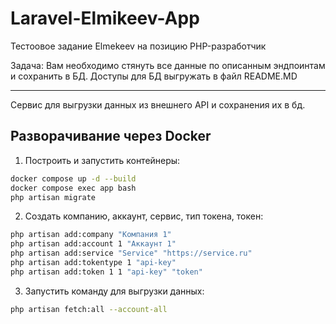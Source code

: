 # Laravel-Elmikeev-App

Тестоовое задание Elmekeev на позицию PHP-разработчик

Задача: Вам необходимо стянуть все данные по описанным эндпоинтам и сохранить в БД.
Доступы для БД выгружать в файл README.MD

---

Сервис для выгрузки данных из внешнего API и сохранения их в бд.

## Разворачивание через Docker

1. Построить и запустить контейнеры:

```bash
docker compose up -d --build
docker compose exec app bash
php artisan migrate
```

2. Создать компанию, аккаунт, сервис, тип токена, токен:

```bash
php artisan add:company "Компания 1"
php artisan add:account 1 "Аккаунт 1"
php artisan add:service "Service" "https://service.ru"
php artisan add:tokentype 1 "api-key"
php artisan add:token 1 1 "api-key" "token"

```

3. Запустить команду для выгрузки данных:

```bash
php artisan fetch:all --account-all
```

